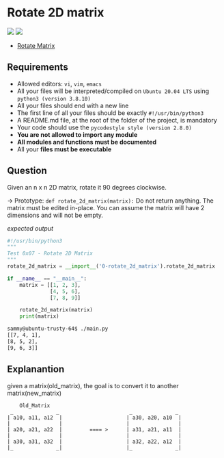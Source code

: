 # Rotate 2D matrix


![](https://media.geeksforgeeks.org/wp-content/uploads/20230313135152/2d.png)
![](https://media.geeksforgeeks.org/wp-content/uploads/rotate-matrix-by-k-times.png)

-  [Rotate Matrix](https://afteracademy.com/blog/rotate-matrix/)
## Requirements

- Allowed editors: `vi`, `vim`, `emacs`
- All your files will be interpreted/compiled on `Ubuntu 20.04 LTS` using `python3 (version 3.8.10)`
- All your files should end with a new line
- The first line of all your files should be exactly `#!/usr/bin/python3`
- A README.md file, at the root of the folder of the project, is mandatory
- Your code should use the `pycodestyle style (version 2.8.0)`
- __You are not allowed to import any module__
- __All modules and functions must be documented__
- All your __files must be executable__

## Question

Given an n x n 2D matrix, rotate it 90 degrees clockwise.

-> Prototype: `def rotate_2d_matrix(matrix):`
Do not return anything. The matrix must be edited in-place.
You can assume the matrix will have 2 dimensions and will not be empty.

_expected output_
```python
#!/usr/bin/python3
"""
Test 0x07 - Rotate 2D Matrix
"""
rotate_2d_matrix = __import__('0-rotate_2d_matrix').rotate_2d_matrix

if __name__ == "__main__":
    matrix = [[1, 2, 3],
              [4, 5, 6],
              [7, 8, 9]]

    rotate_2d_matrix(matrix)
    print(matrix)
```

```bash
sammy@ubuntu-trusty-64$ ./main.py
[[7, 4, 1],
[8, 5, 2],
[9, 6, 3]]
```

## Explanantion

given a matrix(old_matrix), the goal is to convert it to another matrix(new_matrix)

        Old_Matrix
     _              _                       _              _
    | a10, a11, a12  |                     | a30, a20, a10  |
    |                |                     |                |
    | a20, a21, a22  |         ==== >      | a31, a21, a11  |
    |                |                     |                |
    | a30, a31, a32  |                     | a32, a22, a12  |
    |_              _|                     |_              _|


